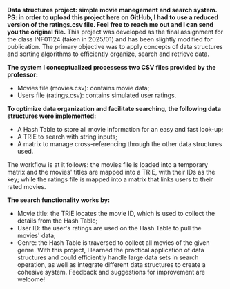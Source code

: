 **Data structures project: simple movie manegement and search system.**
**PS: in order to upload this project here on GitHub, I had to use a reduced version of the ratings.csv file. Feel free to reach me out and I can send you the original file.**
This project was developed as the final assignment for the class INF01124 (taken in 2025/01) and has been slightly modified for publication. The primary objective was to apply concepts of data structures and sorting algorithms to efficiently organize, search and retrieve data.

**The system I conceptualized processess two CSV files provided by the professor:**
- Movies file (movies.csv): contains movie data;
- Users file (ratings.csv): contains simulated user ratings.

**To optimize data organization and facilitate searching, the following data structures were implemented:**
- A Hash Table to store all movie information for an easy and fast look-up;
- A TRIE to search with string inputs;
- A matrix to manage cross-referencing through the other data structures used.

The workflow is at it follows: the movies file is loaded into a temporary matrix and the movies' titles are mapped into a TRIE, with their IDs as the key; while the ratings file is mapped into a matrix that links users to their rated movies. 

**The search functionality works by:**
- Movie title: the TRIE locates the movie ID, which is used to collect the details from the Hash Table;
- User ID: the user's ratings are used on the Hash Table to pull the movies' data;
- Genre: the Hash Table is traversed to collect all movies of the given genre.
With this project, I learned the practical application of data structures and could efficiently handle large data sets in search operation, as well as integrate different data structures to create a cohesive system. Feedback and suggestions for improvement are welcome!
  
